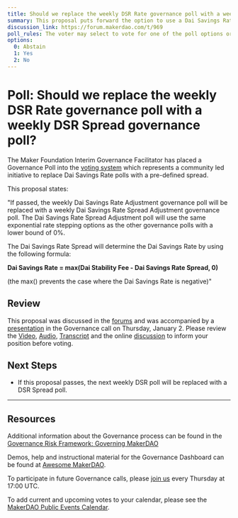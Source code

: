 ```yaml
---
title: Should we replace the weekly DSR Rate governance poll with a weekly DSR Spread governance poll?
summary: This proposal puts forward the option to use a Dai Savings Rate Spread to determine the Dai Savings Rate.
discussion_link: https://forum.makerdao.com/t/969
poll_rules: The voter may select to vote for one of the poll options or they may elect to abstain from the poll entirely
options:
  0: Abstain
  1: Yes
  2: No
---
```


# Poll: Should we replace the weekly DSR Rate governance poll with a weekly DSR Spread governance poll?

The Maker Foundation Interim Governance Facilitator has placed a Governance Poll into the [voting system](https://vote.makerdao.com/polling) which represents a community led initiative to replace Dai Savings Rate polls with a pre-defined spread.

This proposal states:

"If passed, the weekly Dai Savings Rate Adjustment governance poll will be replaced with a weekly Dai Savings Rate Spread Adjustment governance poll. The Dai Savings Rate Spread Adjustment poll will use the same exponential rate stepping options as the other governance polls with a lower bound of 0%.

The Dai Savings Rate Spread will determine the Dai Savings Rate by using the following formula:

**Dai Savings Rate = max(Dai Stability Fee - Dai Savings Rate Spread, 0)**

(the max() prevents the case where the Dai Savings Rate is negative)"

## Review

This proposal was discussed in the [forums](https://forum.makerdao.com/t/signal-request-should-we-replace-the-weekly-dsr-governance-poll-with-a-dsr-spread-governance-poll/969) and was accompanied by a [presentation](https://www.youtube.com/watch?v=dRG1TThjv5c&list=PLLzkWCj8ywWNq5-90-Id6VPSsrk4OWVan&index=3&t=1283s) in the Governance call on Thursday, January 2. Please review the [Video](https://www.youtube.com/playlist?list=PLLzkWCj8ywWNq5-90-Id6VPSsrk4OWVan), [Audio](https://soundcloud.com/makerdao/sets/governance-and-risk), [Transcript](https://community-development.makerdao.com/governance/governance-and-risk-meetings/transcripts) and the online [discussion](https://forum.makerdao.com/c/governance) to inform your position before voting.

## Next Steps

- If this proposal passes, the next weekly DSR poll will be replaced with a DSR Spread poll.

---

## Resources

Additional information about the Governance process can be found in the [Governance Risk Framework: Governing MakerDAO](https://community-development.makerdao.com/governance/governance-risk-framework)

Demos, help and instructional material for the Governance Dashboard can be found at [Awesome MakerDAO](https://awesome.makerdao.com/#voting).

To participate in future Governance calls, please [join us](https://community-development.makerdao.com/governance/governance-and-risk-meetings) every Thursday at 17:00 UTC.

To add current and upcoming votes to your calendar, please see the [MakerDAO Public Events Calendar](https://calendar.google.com/calendar/embed?src=makerdao.com_3efhm2ghipksegl009ktniomdk%40group.calendar.google.com&ctz=America%2FLos_Angeles).

